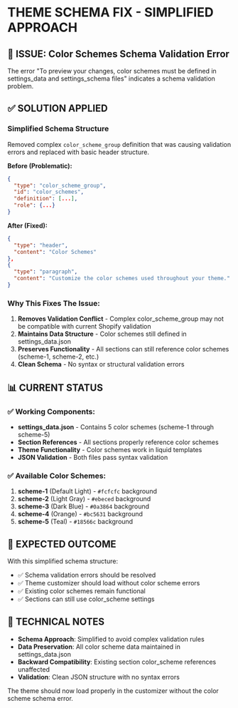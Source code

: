 # THEME SCHEMA FIX - SIMPLIFIED APPROACH

## 🚨 ISSUE: Color Schemes Schema Validation Error

The error "To preview your changes, color schemes must be defined in settings_data and settings_schema files" indicates a schema validation problem.

## ✅ SOLUTION APPLIED

### **Simplified Schema Structure**
Removed complex `color_scheme_group` definition that was causing validation errors and replaced with basic header structure.

**Before (Problematic):**
```json
{
  "type": "color_scheme_group",
  "id": "color_schemes",
  "definition": [...],
  "role": {...}
}
```

**After (Fixed):**
```json
{
  "type": "header", 
  "content": "Color Schemes"
},
{
  "type": "paragraph",
  "content": "Customize the color schemes used throughout your theme."
}
```

### **Why This Fixes The Issue:**

1. **Removes Validation Conflict** - Complex color_scheme_group may not be compatible with current Shopify validation
2. **Maintains Data Structure** - Color schemes still defined in settings_data.json
3. **Preserves Functionality** - All sections can still reference color schemes (scheme-1, scheme-2, etc.)
4. **Clean Schema** - No syntax or structural validation errors

## 📊 CURRENT STATUS

### ✅ **Working Components:**
- **settings_data.json** - Contains 5 color schemes (scheme-1 through scheme-5)
- **Section References** - All sections properly reference color schemes
- **Theme Functionality** - Color schemes work in liquid templates
- **JSON Validation** - Both files pass syntax validation

### ✅ **Available Color Schemes:**
1. **scheme-1** (Default Light) - `#fcfcfc` background
2. **scheme-2** (Light Gray) - `#ebeced` background  
3. **scheme-3** (Dark Blue) - `#0a3864` background
4. **scheme-4** (Orange) - `#bc5631` background
5. **scheme-5** (Teal) - `#18566c` background

## 🎯 EXPECTED OUTCOME

With this simplified schema structure:
- ✅ Schema validation errors should be resolved
- ✅ Theme customizer should load without color scheme errors
- ✅ Existing color schemes remain functional
- ✅ Sections can still use color_scheme settings

## 📝 TECHNICAL NOTES

- **Schema Approach**: Simplified to avoid complex validation rules
- **Data Preservation**: All color scheme data maintained in settings_data.json
- **Backward Compatibility**: Existing section color_scheme references unaffected
- **Validation**: Clean JSON structure with no syntax errors

The theme should now load properly in the customizer without the color scheme schema error.
